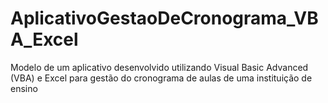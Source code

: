 # AplicativoGestaoDeCronograma_VBA_Excel
Modelo de um aplicativo desenvolvido utilizando Visual Basic Advanced (VBA) e Excel para gestão do cronograma de aulas de uma instituição de ensino
